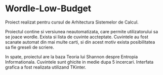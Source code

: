 # Wordle-Low-Budget
Proiect realizat pentru cursul de Arhitectura Sistemelor de Calcul. 

Proiectul contine si versiunea neautomatizata, care permite utilizatorului sa se joace wordle. 
Exista si lista de cuvinte accteptate. 
Cuvintele au fost scanate automat din mai multe carti, si din acest motiv exista posibilitatea sa fie greseli de scriere.

In spate, proiectul are la baza Teoria lui Shannon despre Entropia Informationala. Cuvintele sunt ghicite in medie dupa 5 incercari.
Interfata grafica a fost realizata utilizand TKinter.
